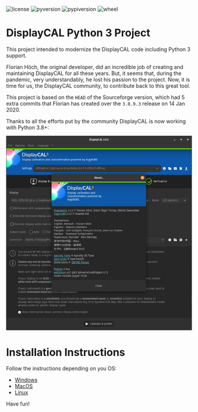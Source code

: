 ![license](https://img.shields.io/badge/License-GPL%20v3-blue.svg)
![pyversion](https://img.shields.io/pypi/pyversions/DisplayCAL.svg)
![pypiversion](https://img.shields.io/pypi/v/DisplayCAL.svg)
![wheel](https://img.shields.io/pypi/wheel/DisplayCAL.svg)

DisplayCAL Python 3 Project
===========================

This project intended to modernize the DisplayCAL code including Python 3 support.

Florian Höch, the original developer, did an incredible job of creating and maintaining
DisplayCAL for all these years. But, it seems that, during the pandemic, very
understandably, he lost his passion to the project. Now, it is time for us, the
DisplayCAL community, to contribute back to this great tool.

This project is based on the ``HEAD`` of the Sourceforge version, which had 5 extra
commits that Florian has created over the ``3.8.9.3`` release on 14 Jan 2020.

Thanks to all the efforts put by the community DisplayCAL is now working with Python
3.8+:

![image](screenshots/DisplayCAL-screenshot-GNOME-3.9.5-running_on_python3.10.png)

Installation Instructions
=========================

Follow the instructions depending on you OS:

- [Windows](docs/install_instructions_windows.md)
- [MacOS](docs/install_instructions_macos.md)
- [Linux](docs/install_instructions_linux.md)

Have fun!
